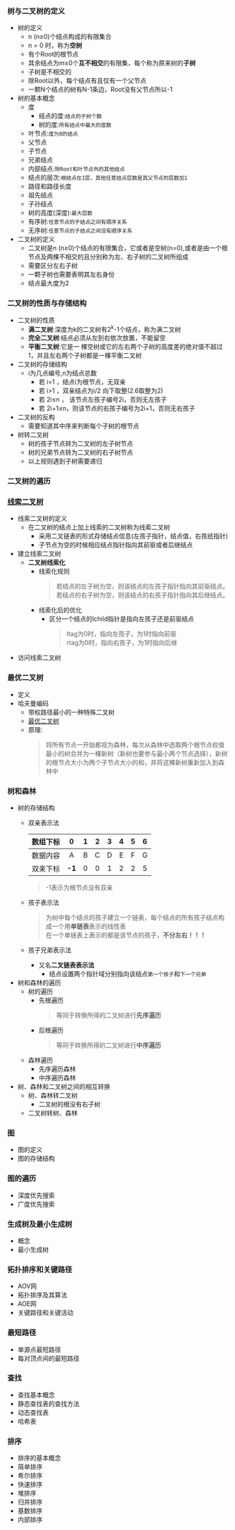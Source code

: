 ### 树与二叉树的定义
  + 树的定义
    + n (n≥0)个结点构成的有限集合
    + n = 0 时，称为**空树**
    + 有个Root的根节点
    + 其余结点为m≥0个**互不相交**的有限集，每个称为原来树的**子树**
    + 子树是不相交的
    + 除Root以外，每个结点有且仅有一个父节点
    + 一颗N个结点的树有N-1条边，Root没有父节点所以-1
  + 树的基本概念
    + 度
      + 结点的度:`结点的子树个数`
      + 树的度:`所有结点中最大的度数`
    + 叶节点:`度为0的结点`
    + 父节点
    + 子节点
    + 兄弟结点
    + 内部结点:`除Root和叶节点外的其他结点`
    + 结点的层次:`根结点在1层，其他任意结点层数是其父节点的层数加1`
    + 路径和路径长度
    + 祖先结点
    + 子孙结点
    + 树的高度(深度):`最大层数`
    + 有序树:`任意节点的子结点之间有顺序关系`
    + 无序树:`任意节点的子结点之间没有顺序关系`
  + 二叉树的定义
    + 二叉树是n (n≥0)个结点的有限集合，它或者是空树(n=0),或者是由一个根节点及两棵不相交的且分别称为左、右子树的二叉树所组成
    + 需要区分左右子树
    + 一颗子树也需要表明其左右身份
    + 结点最大度为2
### 二叉树的性质与存储结构
  + 二叉树的性质
    + **满二叉树**:深度为k的二叉树有2<sup>k</sup>-1个结点，称为满二叉树
    + **完全二叉树**:结点必须从左到右依次放置，不能留空
    + **平衡二叉树**:它是一 棵空树或它的左右两个子树的高度差的绝对值不超过1，并且左右两个子树都是一棵平衡二叉树
  + 二叉树的存储结构
    + i为几点编号,n为结点总数
      + 若 i=1 ，结点i为根节点，无双亲
      + 若 i>1 ，双亲结点为i/2 向下取整(2.6取整为2)
      + 若 2i≤n ， 该节点左孩子编号2i，否则无左孩子
      + 若 2i+1≤n，则该节点的右孩子编号为2i+1，否则无右孩子
  + 二叉树的反构
    + 需要知道其中序来判断每个子树的根节点
  + 树转二叉树
    + 树的孩子节点转为二叉树的左子树节点
    + 树的兄弟节点转为二叉树的右子树节点
    + 以上规则遇到子树需要递归
### 二叉树的遍历
  
### [线索二叉树](https://www.jianshu.com/p/3965a6e424f5)
  + 线索二叉树的定义
    + 在二叉树的结点上加上线索的二叉树称为线索二叉树
      + 采用二叉链表的形式存储结点信息(左孩子指针，结点值，右孩纸指针)
      + 子节点为空的时候相应结点指针指向其前驱或者后继结点
  + 建立线索二叉树
    + **二叉树线索化**
      + 线索化规则
        > 若结点的左子树为空，则该结点的左孩子指针指向其前驱结点。<br>若结点的右子树为空，则该结点的右孩子指针指向其后继结点。
      + 线索化后的优化
        + 区分一个结点的lchild指针是指向左孩子还是前驱结点
          > ltag为0时，指向左孩子，为1时指向前驱<br>rtag为0时，指向右孩子，为1时指向后继
  + 访问线索二叉树
### 最优二叉树
  + 定义
  + 哈夫曼编码
    + 带权路径最小的一种特殊二叉树
    + [最优二叉树](https://blog.csdn.net/hd12370/article/details/82877211)
    + 原理:
      > 将所有节点一开始都视为森林，每次从森林中选取两个根节点权值最小的树合并为一棵新树（新树也要参与最小两个节点选择），新树的根节点大小为两个子节点大小的和，并将这棵新树重新加入到森林中
### 树和森林
  + 树的存储结构
    + 双亲表示法
      
      |数组下标|0|1|2|3|4|5|6|
      |:----|:----:|:----:|:----:|:----:|:----:|:----:|:----:|
      |数据内容|A|B|C|D|E|F|G|
      |双亲下标|**-1**|0|0|1|2|2|5|
      
      > -1表示为根节点没有双亲
    + 孩子表示法
      > 为树中每个结点的孩子建立一个链表，每个结点的所有孩子结点构成一个用**单链表**表示的线性表<br>在一个单链表上表示的都是该节点的孩子，**不分左右！！！**
    + 孩子兄弟表示法
      + 又名**二叉链表表示法**
        + 结点设置两个指针域分别指向该结点`第一个孩子`和`下一个兄弟`
  + 树和森林的遍历
    + 树的遍历
      + 先根遍历
        > 等同于转换所得的二叉树进行**先序遍历**
      + 后根遍历
        > 等同于转换所得的二叉树进行**中序遍历**
    + 森林遍历
      + 先序遍历森林
      + 中序遍历森林
  + 树、森林和二叉树之间的相互转换
    + 树、森林转二叉树
      + 二叉树的根没有右子树
    + 二叉树转树、森林
### 图
  + 图的定义
  + 图的存储结构
### 图的遍历
  + 深度优先搜索
  + 广度优先搜索
### 生成树及最小生成树
  + 概念
  + 最小生成树
### 拓扑排序和关键路径
  + AOV网
  + 拓扑排序及其算法
  + AOE网
  + 关键路径和关键活动
### 最短路径
  + 单源点最短路径
  + 每对顶点间的最短路径
### 查找
  + 查找基本概念
  + 静态查找表的查找方法
  + 动态查找表
  + 哈希表
### 排序
  + 排序的基本概念
  + 简单排序
  + 希尔排序
  + 快速排序
  + 堆排序
  + 归并排序
  + 基数排序
  + 内部排序
